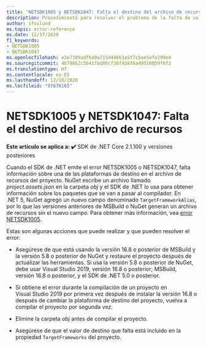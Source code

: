```yaml
---
title: 'NETSDK1005 y NETSDK1047: Falta el destino del archivo de recursos'
description: Procedimiento para resolver el problema de la falta de un destino en un archivo de recursos.
author: sfoslund
ms.topic: error-reference
ms.date: 12/17/2020
f1_keywords:
- NETSDK1005
- NETSDK1047
ms.openlocfilehash: e3e7389adf6a9a715d44661a5f7cbae5efe299e4
ms.sourcegitcommit: 4b79862c5b41fbd86cf38f926f6a49516059f6f2
ms.translationtype: HT
ms.contentlocale: es-ES
ms.lasthandoff: 12/18/2020
ms.locfileid: "97678165"
---
```

# <a name="netsdk1005-and-netsdk1047-asset-file-is-missing-target"></a>NETSDK1005 y NETSDK1047: Falta el destino del archivo de recursos

**Este artículo se aplica a: ✔️** SDK de .NET Core 2.1.100 y versiones posteriores

Cuando el SDK de .NET emite el error NETSDK1005 o NETSDK1047, falta información sobre una de las plataformas de destino en el archivo de recursos del proyecto. NuGet escribe un archivo llamado *project.assets.json* en la carpeta *obj* y el SDK de .NET lo usa para obtener información sobre los paquetes que se van a pasar al compilador. En .NET 5, NuGet agregó un nuevo campo denominado `TargetFrameworkAlias`, por lo que las versiones anteriores de MSBuild o NuGet generan un archivo de recursos sin el nuevo campo. Para obtener más información, vea [error NETSDK1005](https://developercommunity.visualstudio.com/content/problem/1248649/error-netsdk1005-assets-file-projectassetsjson-doe.html).

Estas son algunas acciones que puede realizar y que pueden resolver el error:

* Asegúrese de que está usando la versión 16.8 o posterior de MSBuild y la versión 5.8 o posterior de NuGet y restaure el proyecto después de actualizar las herramientas. Si usa la versión 5.8 o posterior de NuGet, debe usar Visual Studio 2019, versión 16.8 o posterior; MSBuild, versión 16.8 o posterior, y el SDK de .NET 5.0 o posterior.

* Si obtiene el error durante la compilación de un proyecto en Visual Studio 2019 por primera vez después de instalar la versión 16.8 o después de cambiar la plataforma de destino del proyecto, vuelva a compilar el proyecto por segunda vez.

* Elimine la carpeta *obj* antes de compilar el proyecto.

* Asegúrese de que el valor de destino que falta está incluido en la propiedad `TargetFrameworks` del proyecto.
